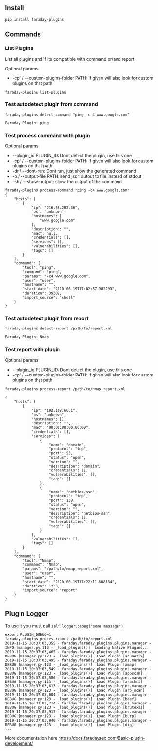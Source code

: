 ## Install

```shell script
pip install faraday-plugins
```

## Commands

### List Plugins

List all plugins and if its compatible with command or/and report

Optional params:

- -cpf / --custom-plugins-folder PATH: If given will also look for custom plugins on that path

```shell script
faraday-plugins list-plugins
```

### Test autodetect plugin from command

```shell script
faraday-plugins detect-command "ping -c 4 www.google.com"

Faraday Plugin: ping
```

### Test process command with plugin

Optional params:

- --plugin_id PLUGIN_ID: Dont detect the plugin, use this one
- -cpf / --custom-plugins-folder PATH: If given will also look for custom plugins on that path
- -dr / --dont-run: Dont run, just show the generated command
- -o / --output-file PATH: send json outout to file instead of stdout
- -sh / --show-output: show the output of the command

```shell script
faraday-plugins process-command "ping -c4 www.google.com"
{
    "hosts": [
        {
            "ip": "216.58.202.36",
            "os": "unknown",
            "hostnames": [
                "www.google.com"
            ],
            "description": "",
            "mac": null,
            "credentials": [],
            "services": [],
            "vulnerabilities": [],
            "tags": []
        }
    ],
    "command": {
        "tool": "ping",
        "command": "ping",
        "params": "-c4 www.google.com",
        "user": "user",
        "hostname": "",
        "start_date": "2020-06-19T17:02:37.982293",
        "duration": 39309,
        "import_source": "shell"
    }
}
```

### Test autodetect plugin from report

```shell script
faraday-plugins detect-report /path/to/report.xml

Faraday Plugin: Nmap
```

### Test report with plugin

Optional params:

- --plugin_id PLUGIN_ID: Dont detect the plugin, use this one
- -cpf / --custom-plugins-folder PATH: If given will also look for custom plugins on that path

```shell script
faraday-plugins process-report /path/to/nmap_report.xml

{
    "hosts": [
        {
            "ip": "192.168.66.1",
            "os": "unknown",
            "hostnames": [],
            "description": "",
            "mac": "00:00:00:00:00:00",
            "credentials": [],
            "services": [
                {
                    "name": "domain",
                    "protocol": "tcp",
                    "port": 53,
                    "status": "open",
                    "version": "",
                    "description": "domain",
                    "credentials": [],
                    "vulnerabilities": [],
                    "tags": []
                },
                {
                    "name": "netbios-ssn",
                    "protocol": "tcp",
                    "port": 139,
                    "status": "open",
                    "version": "",
                    "description": "netbios-ssn",
                    "credentials": [],
                    "vulnerabilities": [],
                    "tags": []
                }
            ],
            "vulnerabilities": [],
            "tags": []
        }
    ],
    "command": {
        "tool": "Nmap",
        "command": "Nmap",
        "params": "/path/to/nmap_report.xml",
        "user": "user",
        "hostname": "",
        "start_date": "2020-06-19T17:22:11.608134",
        "duration": 1233,
        "import_source": "report"
    }
}
```

## Plugin Logger

To use it you must call `self.logger.debug("some message")`

```shell script
export PLUGIN_DEBUG=1
faraday-plugins proces-report /path/to/report.xml
2019-11-15 20:37:03,355 - faraday.faraday_plugins.plugins.manager - INFO [manager.py:113 - _load_plugins()]  Loading Native Plugins...
2019-11-15 20:37:03,465 - faraday.faraday_plugins.plugins.manager - DEBUG [manager.py:123 - _load_plugins()]  Load Plugin [acunetix]
2019-11-15 20:37:03,495 - faraday.faraday_plugins.plugins.manager - DEBUG [manager.py:123 - _load_plugins()]  Load Plugin [amap]
2019-11-15 20:37:03,549 - faraday.faraday_plugins.plugins.manager - DEBUG [manager.py:123 - _load_plugins()]  Load Plugin [appscan]
2019-11-15 20:37:03,580 - faraday.faraday_plugins.plugins.manager - DEBUG [manager.py:123 - _load_plugins()]  Load Plugin [arachni]
2019-11-15 20:37:03,613 - faraday.faraday_plugins.plugins.manager - DEBUG [manager.py:123 - _load_plugins()]  Load Plugin [arp_scan]
2019-11-15 20:37:03,684 - faraday.faraday_plugins.plugins.manager - DEBUG [manager.py:123 - _load_plugins()]  Load Plugin [beef]
2019-11-15 20:37:03,714 - faraday.faraday_plugins.plugins.manager - DEBUG [manager.py:123 - _load_plugins()]  Load Plugin [brutexss]
2019-11-15 20:37:03,917 - faraday.faraday_plugins.plugins.manager - DEBUG [manager.py:123 - _load_plugins()]  Load Plugin [burp]
2019-11-15 20:37:03,940 - faraday.faraday_plugins.plugins.manager - DEBUG [manager.py:123 - _load_plugins()]  Load Plugin [dig]
...
```

More documentation here https://docs.faradaysec.com/Basic-plugin-development/
